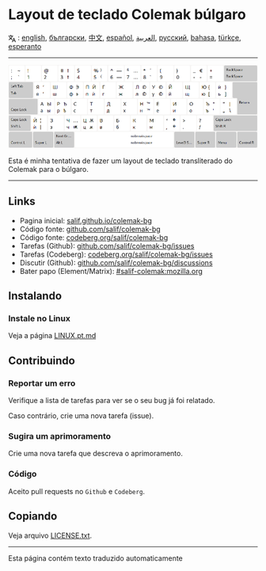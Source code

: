 # Layout de teclado Colemak búlgaro

<span><svg xmlns="http://www.w3.org/2000/svg" width="15" height="15" fill="none"
style="vertical-align: sub;" viewBox="0 0 24 24" stroke="currentColor"
stroke-width="2" stroke-linecap="round" stroke-linejoin="round"><path
class="st0" d="M2,16c0.1,0,8-5,9-7c0.6-1.3,1-5,1-5h3H1h7V1" /><line
class="st0" x1="4" y1="8" x2="12" y2="16" /><polygon class="st0"
points="15,19 21,19 23,23 18,11 13,23 " /></svg> : [english](README.md), [български](README.bg.md), [中文](README.zh-CN.md), [español](README.es.md), [العربية](README.ar.md), [русский](README.ru.md), [bahasa](README.id.md), [türkçe](README.tr.md), [esperanto](README.eo.md)</span>

---

![Visualize o Colemak búlgaro](./media/preview.png)

Esta é minha tentativa de fazer um layout de teclado transliterado do Colemak para o búlgaro.

---

## Links

* Pagina inicial: [salif.github.io/colemak-bg](https://salif.github.io/colemak-bg/)
* Código fonte: [github.com/salif/colemak-bg](https://github.com/salif/colemak-bg)
* Código fonte: [codeberg.org/salif/colemak-bg](https://codeberg.org/salif/colemak-bg)
* Tarefas (Github): [github.com/salif/colemak-bg/issues](https://github.com/salif/colemak-bg/issues)
* Tarefas (Codeberg): [codeberg.org/salif/colemak-bg/issues](https://codeberg.org/salif/colemak-bg/issues)
* Discutir (Github): [github.com/salif/colemak-bg/discussions](https://github.com/salif/colemak-bg/discussions)
* Bater papo (Element/Matrix): [#salif-colemak:mozilla.org](https://matrix.to/#/#salif-colemak:mozilla.org)

## Instalando

### Instale no Linux

Veja a página [LINUX.pt.md](./LINUX.pt.md)

## Contribuindo

### Reportar um erro

Verifique a lista de tarefas para ver se o seu bug já foi relatado.

Caso contrário, crie uma nova tarefa (issue).

### Sugira um aprimoramento

Crie uma nova tarefa que descreva o aprimoramento.

### Código

Aceito pull requests no `Github` e `Codeberg`.

## Copiando

Veja arquivo [LICENSE.txt](./LICENSE.txt).

---

Esta página contém texto traduzido automaticamente
